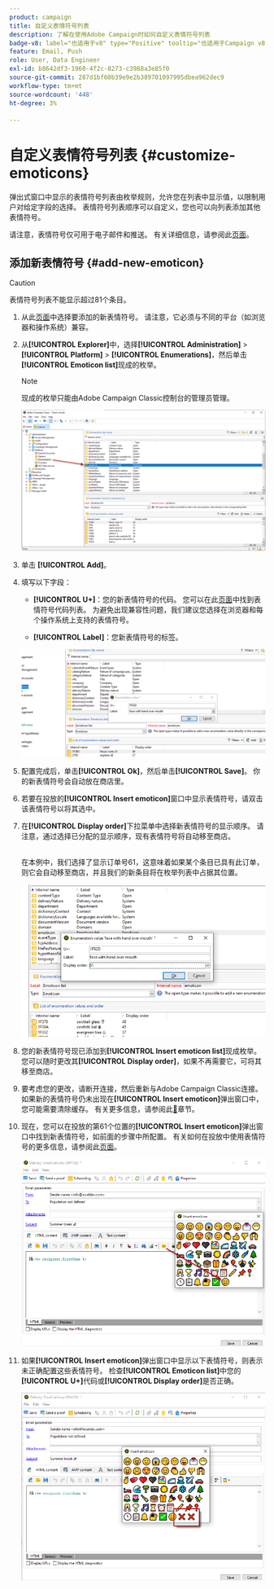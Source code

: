 ```yaml
---
product: campaign
title: 自定义表情符号列表
description: 了解在使用Adobe Campaign时如何自定义表情符号列表
badge-v8: label="也适用于v8" type="Positive" tooltip="也适用于Campaign v8"
feature: Email, Push
role: User, Data Engineer
exl-id: b8642df3-1960-4f2c-8273-c3988a3e85f0
source-git-commit: 287d1bf60b39e9e2b389701097995dbea962dec9
workflow-type: tm+mt
source-wordcount: '448'
ht-degree: 3%

---
```


# 自定义表情符号列表 {#customize-emoticons}

弹出式窗口中显示的表情符号列表由枚举规则，允许您在列表中显示值，以限制用户对给定字段的选择。
表情符号列表顺序可以自定义，您也可以向列表添加其他表情符号。

请注意，表情符号仅可用于电子邮件和推送。 有关详细信息，请参阅此[页面](defining-the-email-content.md#inserting-emoticons)。

## 添加新表情符号 {#add-new-emoticon}

>[!CAUTION]
>
>表情符号列表不能显示超过81个条目。

1. 从此[页面](https://unicode.org/emoji/charts/full-emoji-list.html)中选择要添加的新表情符号。 请注意，它必须与不同的平台（如浏览器和操作系统）兼容。

1. 从&#x200B;**[!UICONTROL Explorer]**&#x200B;中，选择&#x200B;**[!UICONTROL Administration]** > **[!UICONTROL Platform]** > **[!UICONTROL Enumerations]**，然后单击&#x200B;**[!UICONTROL Emoticon list]**&#x200B;现成的枚举。

   >[!NOTE]
   >
   >现成的枚举只能由Adobe Campaign Classic控制台的管理员管理。

   ![](assets/emoticon_1.png)

1. 单击 **[!UICONTROL Add]**。

1. 填写以下字段：

   * **[!UICONTROL U+]**：您的新表情符号的代码。 您可以在此[页面](https://unicode.org/emoji/charts/full-emoji-list.html)中找到表情符号代码列表。
为避免出现兼容性问题，我们建议您选择在浏览器和每个操作系统上支持的表情符号。

   * **[!UICONTROL Label]**：您新表情符号的标签。

   ![](assets/emoticon_5.png)

1. 配置完成后，单击&#x200B;**[!UICONTROL Ok]**，然后单击&#x200B;**[!UICONTROL Save]**。
你的新表情符号会自动放在商店里。

1. 若要在投放的&#x200B;**[!UICONTROL Insert emoticon]**&#x200B;窗口中显示表情符号，请双击该表情符号以将其选中。

1. 在&#x200B;**[!UICONTROL Display order]**&#x200B;下拉菜单中选择新表情符号的显示顺序。 请注意，通过选择已分配的显示顺序，现有表情符号将自动移至商店。

   <br>在本例中，我们选择了显示订单号61，这意味着如果某个条目已具有此订单，则它会自动移至商店，并且我们的新条目将在枚举列表中占据其位置。

   ![](assets/emoticon_2.png)

1. 您的新表情符号现已添加到&#x200B;**[!UICONTROL Insert emoticon list]**&#x200B;现成枚举。 您可以随时更改其&#x200B;**[!UICONTROL Display order]**，如果不再需要它，可将其移至商店。

1. 要考虑您的更改，请断开连接，然后重新与Adobe Campaign Classic连接。 如果新的表情符号仍未出现在&#x200B;**[!UICONTROL Insert emoticon]**&#x200B;弹出窗口中，您可能需要清除缓存。 有关更多信息，请参阅此[&#128279;](../../platform/using/faq-campaign-config.md#perform-soft-cache-clear)章节。

1. 现在，您可以在投放的第61个位置的&#x200B;**[!UICONTROL Insert emoticon]**&#x200B;弹出窗口中找到新表情符号，如前面的步骤中所配置。 有关如何在投放中使用表情符号的更多信息，请参阅此[页面](defining-the-email-content.md#inserting-emoticons)。

   ![](assets/emoticon_4.png)

1. 如果&#x200B;**[!UICONTROL Insert emoticon]**&#x200B;弹出窗口中显示以下表情符号，则表示未正确配置这些表情符号。 检查&#x200B;**[!UICONTROL Emoticon list]**&#x200B;中您的&#x200B;**[!UICONTROL U+]**&#x200B;代码或&#x200B;**[!UICONTROL Display order]**&#x200B;是否正确。

   ![](assets/emoticon_6.png)
